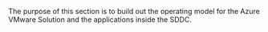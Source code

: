The purpose of this section is to build out the operating model for the Azure VMware Solution and the applications inside the SDDC. 
